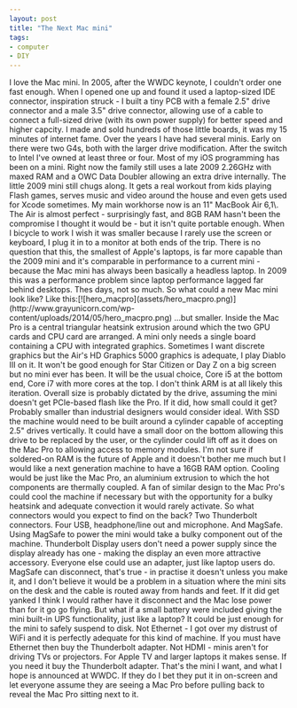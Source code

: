```yaml
---
layout: post
title: "The Next Mac mini"
tags:
- computer
- DIY
---
```

<meta charset="utf-8"> 
I love the Mac mini. In 2005, after the WWDC keynote, I couldn't order one fast enough. When I opened one up and found it used a laptop-sized IDE connector, inspiration struck - I built a tiny PCB with a female 2.5" drive connector and a male 3.5" drive connector, allowing use of a cable to connect a full-sized drive (with its own power supply) for better speed and higher capcity. I made and sold hundreds of those little boards, it was my 15 minutes of internet fame.  
 Over the years I have had several minis. Early on there were two G4s, both with the larger drive modification. After the switch to Intel I've owned at least three or four. Most of my iOS programming has been on a mini. Right now the family still uses a late 2009 2.26GHz with maxed RAM and a OWC Data Doubler allowing an extra drive internally.  
 The little 2009 mini still chugs along. It gets a real workout from kids playing Flash games, serves music and video around the house and even gets used for Xcode sometimes. My main workhorse now is an 11" MacBook Air 6,1\. The Air is almost perfect - surprisingly fast, and 8GB RAM hasn't been the compromise I thought it would be - but it isn't quite portable enough. When I bicycle to work I wish it was smaller because I rarely use the screen or keyboard, I plug it in to a monitor at both ends of the trip.  
 There is no question that this, the smallest of Apple's laptops, is far more capable than the 2009 mini and it's comparable in performance to a current mini - because the Mac mini has always been basically a headless laptop. In 2009 this was a performance problem since laptop performance lagged far behind desktops. Thes days, not so much.  
 So what could a new Mac mini look like? Like this:[![hero_macpro](assets/hero_macpro.png)](http://www.grayunicorn.com/wp-content/uploads/2014/05/hero_macpro.png)  
 ...but smaller. Inside the Mac Pro is a central triangular heatsink extrusion around which the two GPU cards and CPU card are arranged. A mini only needs a single board containing a CPU with integrated graphics. Sometimes I want discrete graphics but the Air's HD Graphics 5000 graphics is adequate, I play Diablo III on it. It won't be good enough for Star Citizen or Day Z on a big screen but no mini ever has been. It will be the usual choice, Core i5 at the bottom end, Core i7 with more cores at the top. I don't think ARM is at all likely this iteration.  
 Overall size is probably dictated by the drive, assuming the mini doesn't get PCIe-based flash like the Pro. If it did, how small could it get? Probably smaller than industrial designers would consider ideal. With SSD the machine would need to be built around a cylinder capable of accepting 2.5" drives vertically. It could have a small door on the bottom allowing this drive to be replaced by the user, or the cylinder could lift off as it does on the Mac Pro to allowing access to memory modules. I'm not sure if soldered-on RAM is the future of Apple and it doesn't bother me much but I would like a next generation machine to have a 16GB RAM option.  
 Cooling would be just like the Mac Pro, an aluminium extrusion to which the hot components are thermally coupled. A fan of similar design to the Mac Pro's could cool the machine if necessary but with the opportunity for a bulky heatsink and adequate convection it would rarely activate.  
 So what connectors would you expect to find on the back? Two Thunderbolt connectors. Four USB, headphone/line out and microphone. And MagSafe.  
 Using MagSafe to power the mini would take a bulky component out of the machine. Thunderbolt Display users don't need a power supply since the display already has one - making the display an even more attractive accessory. Everyone else could use an adapter, just like laptop users do.  
 MagSafe can disconnect, that's true - in practise it doesn't unless you make it, and I don't believe it would be a problem in a situation where the mini sits on the desk and the cable is routed away from hands and feet. If it did get yanked I think I would rather have it disconnect and the Mac lose power than for it go go flying. But what if a small battery were included giving the mini built-in UPS functionality, just like a laptop? It could be just enough for the mini to safely suspend to disk.  
 Not Ethernet - I got over my distrust of WiFi and it is perfectly adequate for this kind of machine. If you must have Ethernet then buy the Thunderbolt adapter.  
 Not HDMI - minis aren't for driving TVs or projectors. For Apple TV and larger laptops it makes sense. If you need it buy the Thunderbolt adapter.  
 That's the mini I want, and what I hope is announced at WWDC. If they do I bet they put it in on-screen and let everyone assume they are seeing a Mac Pro before pulling back to reveal the Mac Pro sitting next to it.